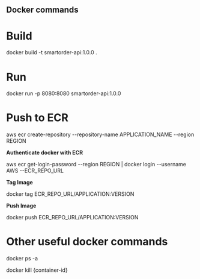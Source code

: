 ## Docker commands

# Build

docker build -t smartorder-api:1.0.0 .

# Run

docker run -p 8080:8080 smartorder-api:1.0.0

# Push to ECR

aws ecr create-repository --repository-name APPLICATION_NAME --region REGION

**Authenticate docker with ECR**

aws ecr get-login-password --region REGION | docker login --username AWS --ECR_REPO_URL

**Tag Image**

docker tag ECR_REPO_URL/APPLICATION:VERSION

**Push Image**

docker push ECR_REPO_URL/APPLICATION:VERSION



# Other useful docker commands

docker ps -a

docker kill {container-id}